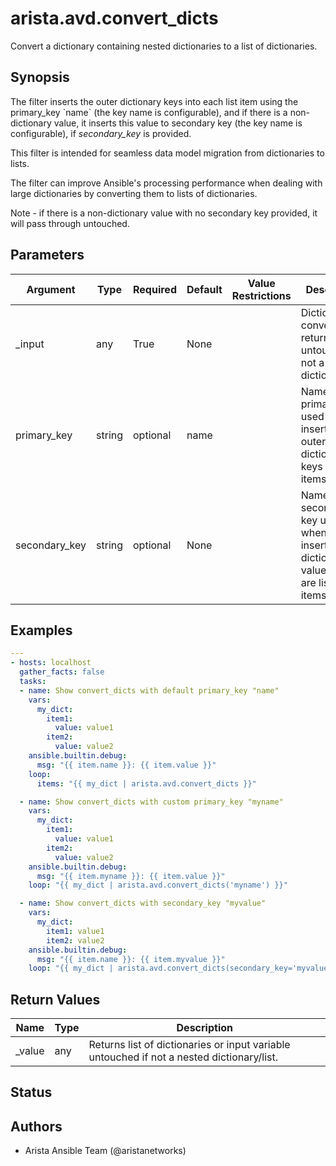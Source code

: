 # arista.avd.convert_dicts

Convert a dictionary containing nested dictionaries to a list of dictionaries\.

## Synopsis

The filter inserts the outer dictionary keys into each list item using the primary\_key \`name\` \(the key name is configurable\)\, and if there is a non\-dictionary value\, it inserts this value to secondary key \(the key name is configurable\)\, if <em>secondary\_key</em> is provided\.

This filter is intended for seamless data model migration from dictionaries to lists\.

The filter can improve Ansible\'s processing performance when dealing with large dictionaries by converting them to lists of dictionaries\.

Note \- if there is a non\-dictionary value with no secondary key provided\, it will pass through untouched\.

## Parameters

| Argument | Type | Required | Default | Value Restrictions | Description |
| -------- | ---- | -------- | ------- | ------------------ | ----------- |
| _input | any | True | None |  | Dictionary to convert \- returned untouched if not a nested dictionary/list\. |
| primary_key | string | optional | name |  | Name of the primary key used when inserting outer dictionary keys into items\. |
| secondary_key | string | optional | None |  | Name of the secondary key used when inserting dictionary values which are list into items\. |

## Examples

```yaml
---
- hosts: localhost
  gather_facts: false
  tasks:
  - name: Show convert_dicts with default primary_key "name"
    vars:
      my_dict:
        item1:
          value: value1
        item2:
          value: value2
    ansible.builtin.debug:
      msg: "{{ item.name }}: {{ item.value }}"
    loop:
      items: "{{ my_dict | arista.avd.convert_dicts }}"

  - name: Show convert_dicts with custom primary_key "myname"
    vars:
      my_dict:
        item1:
          value: value1
        item2:
          value: value2
    ansible.builtin.debug:
      msg: "{{ item.myname }}: {{ item.value }}"
    loop: "{{ my_dict | arista.avd.convert_dicts('myname') }}"

  - name: Show convert_dicts with secondary_key "myvalue"
    vars:
      my_dict:
        item1: value1
        item2: value2
    ansible.builtin.debug:
      msg: "{{ item.name }}: {{ item.myvalue }}"
    loop: "{{ my_dict | arista.avd.convert_dicts(secondary_key='myvalue') }}"
```

## Return Values

| Name | Type | Description |
| ---- | ---- | ----------- |
| _value | any | Returns list of dictionaries or input variable untouched if not a nested dictionary/list\. |

## Status

## Authors

- Arista Ansible Team (@aristanetworks)
